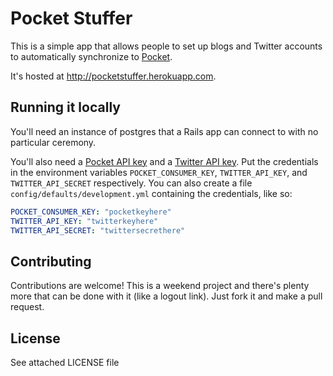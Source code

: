 # Pocket Stuffer

This is a simple app that allows people to set up blogs and Twitter accounts to
automatically synchronize to [Pocket](http://getpocket.com).

It's hosted at <http://pocketstuffer.herokuapp.com>.

## Running it locally

You'll need an instance of postgres that a Rails app can connect to with no
particular ceremony.

You'll also need a [Pocket API key](http://getpocket.com/developer/apps/new)
and a [Twitter API key](http://apps.twitter.com/). Put the credentials in
the environment variables `POCKET_CONSUMER_KEY`, `TWITTER_API_KEY`, and
`TWITTER_API_SECRET` respectively. You can also create a file
`config/defaults/development.yml` containing the credentials, like so:

```yaml
POCKET_CONSUMER_KEY: "pocketkeyhere"
TWITTER_API_KEY: "twitterkeyhere"
TWITTER_API_SECRET: "twittersecrethere"
```

## Contributing

Contributions are welcome! This is a weekend project and there's plenty more
that can be done with it (like a logout link). Just fork it and make a pull
request.

## License

See attached LICENSE file
